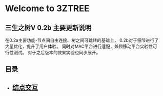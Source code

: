 # Welcome to 3ZTREE

## 三生之树V 0.2b 主要更新说明
在0.2a主要功能-节点间自由连接、树之间可跳转的基础上，
0.2b对于细节进行了大量优化，提升了用户体验。
同时对MAC平台进行适配，兼顾移动平台实验性可行性测试。
对于之后版本的效果实验也同步展开。


## 目录

* ## [结点交互](NodeInteraction.md)

